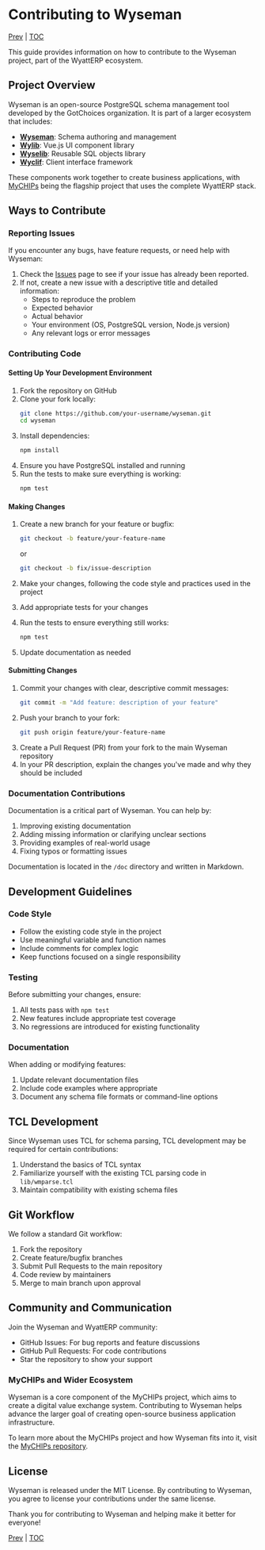 # Contributing to Wyseman

[Prev](future.md) | [TOC](README.md)

This guide provides information on how to contribute to the Wyseman project, part of the WyattERP ecosystem.

## Project Overview

Wyseman is an open-source PostgreSQL schema management tool developed by the GotChoices organization. It is part of a larger ecosystem that includes:

- **[Wyseman](https://github.com/gotchoices/wyseman)**: Schema authoring and management
- **[Wylib](https://github.com/gotchoices/wylib)**: Vue.js UI component library
- **[Wyselib](https://github.com/gotchoices/wyselib)**: Reusable SQL objects library
- **[Wyclif](https://github.com/gotchoices/wyclif)**: Client interface framework

These components work together to create business applications, with [MyCHIPs](https://github.com/gotchoices/mychips) being the flagship project that uses the complete WyattERP stack.

## Ways to Contribute

### Reporting Issues

If you encounter any bugs, have feature requests, or need help with Wyseman:

1. Check the [Issues](https://github.com/gotchoices/wyseman/issues) page to see if your issue has already been reported.
2. If not, create a new issue with a descriptive title and detailed information:
   - Steps to reproduce the problem
   - Expected behavior
   - Actual behavior
   - Your environment (OS, PostgreSQL version, Node.js version)
   - Any relevant logs or error messages

### Contributing Code

#### Setting Up Your Development Environment

1. Fork the repository on GitHub
2. Clone your fork locally:
   ```bash
   git clone https://github.com/your-username/wyseman.git
   cd wyseman
   ```
3. Install dependencies:
   ```bash
   npm install
   ```
4. Ensure you have PostgreSQL installed and running
5. Run the tests to make sure everything is working:
   ```bash
   npm test
   ```

#### Making Changes

1. Create a new branch for your feature or bugfix:
   ```bash
   git checkout -b feature/your-feature-name
   ```
   or
   ```bash
   git checkout -b fix/issue-description
   ```

2. Make your changes, following the code style and practices used in the project
3. Add appropriate tests for your changes
4. Run the tests to ensure everything still works:
   ```bash
   npm test
   ```
5. Update documentation as needed

#### Submitting Changes

1. Commit your changes with clear, descriptive commit messages:
   ```bash
   git commit -m "Add feature: description of your feature"
   ```
2. Push your branch to your fork:
   ```bash
   git push origin feature/your-feature-name
   ```
3. Create a Pull Request (PR) from your fork to the main Wyseman repository
4. In your PR description, explain the changes you've made and why they should be included

### Documentation Contributions

Documentation is a critical part of Wyseman. You can help by:

1. Improving existing documentation
2. Adding missing information or clarifying unclear sections
3. Providing examples of real-world usage
4. Fixing typos or formatting issues

Documentation is located in the `/doc` directory and written in Markdown.

## Development Guidelines

### Code Style

- Follow the existing code style in the project
- Use meaningful variable and function names
- Include comments for complex logic
- Keep functions focused on a single responsibility

### Testing

Before submitting your changes, ensure:

1. All tests pass with `npm test`
2. New features include appropriate test coverage
3. No regressions are introduced for existing functionality

### Documentation

When adding or modifying features:

1. Update relevant documentation files
2. Include code examples where appropriate
3. Document any schema file formats or command-line options

## TCL Development

Since Wyseman uses TCL for schema parsing, TCL development may be required for certain contributions:

1. Understand the basics of TCL syntax
2. Familiarize yourself with the existing TCL parsing code in `lib/wmparse.tcl`
3. Maintain compatibility with existing schema files

## Git Workflow

We follow a standard Git workflow:

1. Fork the repository
2. Create feature/bugfix branches
3. Submit Pull Requests to the main repository
4. Code review by maintainers
5. Merge to main branch upon approval

## Community and Communication

Join the Wyseman and WyattERP community:

- GitHub Issues: For bug reports and feature discussions
- GitHub Pull Requests: For code contributions
- Star the repository to show your support

### MyCHIPs and Wider Ecosystem

Wyseman is a core component of the MyCHIPs project, which aims to create a digital value exchange system. Contributing to Wyseman helps advance the larger goal of creating open-source business application infrastructure.

To learn more about the MyCHIPs project and how Wyseman fits into it, visit the [MyCHIPs repository](https://github.com/gotchoices/mychips).

## License

Wyseman is released under the MIT License. By contributing to Wyseman, you agree to license your contributions under the same license.

Thank you for contributing to Wyseman and helping make it better for everyone!

[Prev](future.md) | [TOC](README.md)